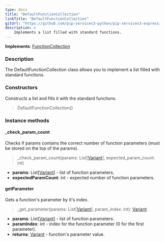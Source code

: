 ```yaml
---
type: docs
title: "DefaultFunctionCollection"
linkTitle: "DefaultFunctionCollection"
gitUrl: "https://github.com/pip-services3-python/pip-services3-expressions-python"
description: > 
    Implements a list filled with standard functions.
---
```


**Implements**: [FunctionCollection](../function_collection)

### Description

The DefaultFunctionCollection class allows you to implement a list filled with standard functions.

### Constructors
Constructs a list and fills it with the standard functions.

> DefaultFunctionCollection()

### Instance methods

#### _check_param_count
Checks if params contains the correct number of function parameters (must be stored on the top of the params).
> _check_param_count(params: List[[Variant](../../../variants/variant)], expected_param_count: int)

- **params**: List[[Variant](../../../variants/variant)] - list of function parameters.
- **expectedParamCount**: int - expected number of function parameters.

#### getParameter
Gets a function's parameter by it's index.

> _get_parameter(params: List[[Variant](../../../variants/variant)], param_index: int): [Variant](../../../variants/variant):

- **params**: List[[Variant](../../../variants/variant)] - list of function parameters.
- **paramIndex**: int - index for the function parameter (0 for the first parameter).
- **returns**: [Variant](../../../variants/variant) - function's parameter value.
